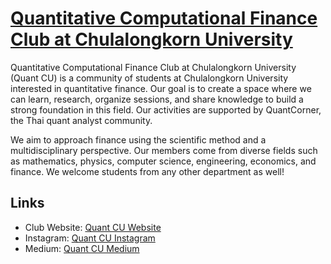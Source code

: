 # [Quantitative Computational Finance Club at Chulalongkorn University](https://www.instagram.com/quantcu/)
Quantitative Computational Finance Club at Chulalongkorn University (Quant CU) is a community of students at Chulalongkorn University interested in quantitative finance. Our goal is to create a space where we can learn, research, organize sessions, and share knowledge to build a strong foundation in this field. Our activities are supported by QuantCorner, the Thai quant analyst community.

We aim to approach finance using the scientific method and a multidisciplinary perspective. Our members come from diverse fields such as mathematics, physics, computer science, engineering, economics, and finance. We welcome students from any other department as well!

## Links
- Club Website: [Quant CU Website](https://quant-cu.github.io/) 
- Instagram: [Quant CU Instagram](https://www.instagram.com/quantcu/)
- Medium: [Quant CU Medium](https://medium.com/quant-cu)
